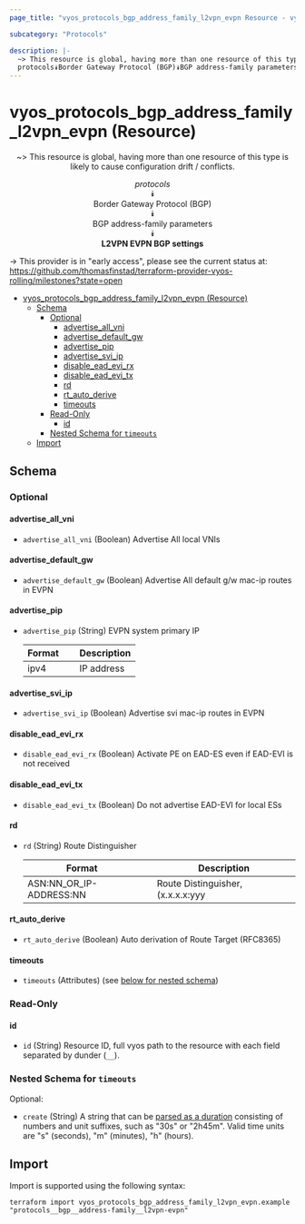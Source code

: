 ```yaml
---
page_title: "vyos_protocols_bgp_address_family_l2vpn_evpn Resource - vyos"

subcategory: "Protocols"

description: |-
  ~> This resource is global, having more than one resource of this type is likely to cause configuration drift / conflicts.
  protocols⯯Border Gateway Protocol (BGP)⯯BGP address-family parameters⯯L2VPN EVPN BGP settings
---
```


# vyos_protocols_bgp_address_family_l2vpn_evpn (Resource)
<center>

~> This resource is global, having more than one resource of this type is likely to cause configuration drift / conflicts.

*protocols*  
⯯  
Border Gateway Protocol (BGP)  
⯯  
BGP address-family parameters  
⯯  
**L2VPN EVPN BGP settings**


</center>

-> This provider is in "early access", please see the current status at: https://github.com/thomasfinstad/terraform-provider-vyos-rolling/milestones?state=open

<!--TOC-->

- [vyos_protocols_bgp_address_family_l2vpn_evpn (Resource)](#vyos_protocols_bgp_address_family_l2vpn_evpn-resource)
  - [Schema](#schema)
    - [Optional](#optional)
      - [advertise_all_vni](#advertise_all_vni)
      - [advertise_default_gw](#advertise_default_gw)
      - [advertise_pip](#advertise_pip)
      - [advertise_svi_ip](#advertise_svi_ip)
      - [disable_ead_evi_rx](#disable_ead_evi_rx)
      - [disable_ead_evi_tx](#disable_ead_evi_tx)
      - [rd](#rd)
      - [rt_auto_derive](#rt_auto_derive)
      - [timeouts](#timeouts)
    - [Read-Only](#read-only)
      - [id](#id)
    - [Nested Schema for `timeouts`](#nested-schema-for-timeouts)
  - [Import](#import)

<!--TOC-->

<!-- schema generated by tfplugindocs -->
## Schema

### Optional

#### advertise_all_vni
- `advertise_all_vni` (Boolean) Advertise All local VNIs
#### advertise_default_gw
- `advertise_default_gw` (Boolean) Advertise All default g/w mac-ip routes in EVPN
#### advertise_pip
- `advertise_pip` (String) EVPN system primary IP

    |  Format  &emsp;|  Description  |
    |----------|---------------|
    |  ipv4    &emsp;|  IP address   |
#### advertise_svi_ip
- `advertise_svi_ip` (Boolean) Advertise svi mac-ip routes in EVPN
#### disable_ead_evi_rx
- `disable_ead_evi_rx` (Boolean) Activate PE on EAD-ES even if EAD-EVI is not received
#### disable_ead_evi_tx
- `disable_ead_evi_tx` (Boolean) Do not advertise EAD-EVI for local ESs
#### rd
- `rd` (String) Route Distinguisher

    |  Format                   &emsp;|  Description                                   |
    |---------------------------|------------------------------------------------|
    |  ASN:NN_OR_IP-ADDRESS:NN  |  Route Distinguisher, (x.x.x.x:yyy&emsp;|xxxx:yyyy)  |
#### rt_auto_derive
- `rt_auto_derive` (Boolean) Auto derivation of Route Target (RFC8365)
#### timeouts
- `timeouts` (Attributes) (see [below for nested schema](#nestedatt--timeouts))

### Read-Only

#### id
- `id` (String) Resource ID, full vyos path to the resource with each field separated by dunder (`__`).

<a id="nestedatt--timeouts"></a>
### Nested Schema for `timeouts`

Optional:

- `create` (String) A string that can be [parsed as a duration](https://pkg.go.dev/time#ParseDuration) consisting of numbers and unit suffixes, such as &#34;30s&#34; or &#34;2h45m&#34;. Valid time units are &#34;s&#34; (seconds), &#34;m&#34; (minutes), &#34;h&#34; (hours).

## Import

Import is supported using the following syntax:

```shell
terraform import vyos_protocols_bgp_address_family_l2vpn_evpn.example "protocols__bgp__address-family__l2vpn-evpn"
```
